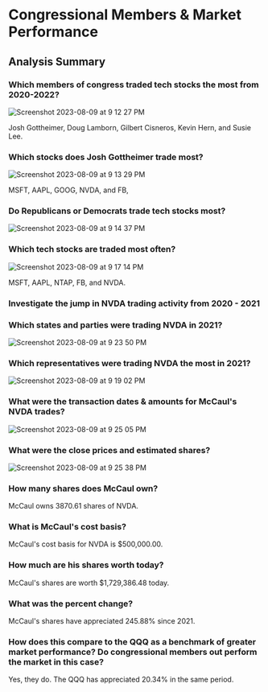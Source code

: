 # Congressional Members & Market Performance

## Analysis Summary

### Which members of congress traded tech stocks the most from 2020-2022?

![Screenshot 2023-08-09 at 9 12 27 PM](https://github.com/br4nders0n/team_dollar_project_1/assets/133409952/c4a97324-c38c-4bf2-8f9c-a00b6fe1165a)

Josh Gottheimer, Doug Lamborn, Gilbert Cisneros, Kevin Hern, and Susie Lee.

### Which stocks does Josh Gottheimer trade most?

![Screenshot 2023-08-09 at 9 13 29 PM](https://github.com/br4nders0n/team_dollar_project_1/assets/133409952/bd35d2cd-0878-4d98-9073-9a61c31ff56e)

MSFT, AAPL, GOOG, NVDA, and FB, 

### Do Republicans or Democrats trade tech stocks most?

![Screenshot 2023-08-09 at 9 14 37 PM](https://github.com/br4nders0n/team_dollar_project_1/assets/133409952/b27a5cf7-092a-4d39-a043-9d2917ac56bd)

### Which tech stocks are traded most often?

![Screenshot 2023-08-09 at 9 17 14 PM](https://github.com/br4nders0n/team_dollar_project_1/assets/133409952/0958b172-3db0-4cc8-8653-f7edb5e772df)

MSFT, AAPL, NTAP, FB, and NVDA.

### Investigate the jump in NVDA trading activity from 2020 - 2021

### Which states and parties were trading NVDA in 2021?

![Screenshot 2023-08-09 at 9 23 50 PM](https://github.com/br4nders0n/team_dollar_project_1/assets/133409952/c524647e-5e3f-4e0b-85e8-89314728d147)

### Which representatives were trading NVDA the most in 2021?

![Screenshot 2023-08-09 at 9 19 02 PM](https://github.com/br4nders0n/team_dollar_project_1/assets/133409952/aa20ecc4-45e1-4ab8-b8a4-692650f8319d)

### What were the transaction dates & amounts for McCaul's NVDA trades?

![Screenshot 2023-08-09 at 9 25 05 PM](https://github.com/br4nders0n/team_dollar_project_1/assets/133409952/aa0de58d-7fe7-4ec9-833f-787c2f244e24)

### What were the close prices and estimated shares? 

![Screenshot 2023-08-09 at 9 25 38 PM](https://github.com/br4nders0n/team_dollar_project_1/assets/133409952/8b47f218-6906-4743-a2ff-75d9dc97e073)

### How many shares does McCaul own?

McCaul owns 3870.61 shares of NVDA.

### What is McCaul's cost basis?

McCaul's cost basis for NVDA is $500,000.00.

### How much are his shares worth today?

McCaul's shares are worth $1,729,386.48 today.

### What was the percent change? 

McCaul's shares have appreciated 245.88% since 2021.

### How does this compare to the QQQ as a benchmark of greater market performance? Do congressional members out perform the market in this case?

Yes, they do. The QQQ has appreciated 20.34% in the same period.




